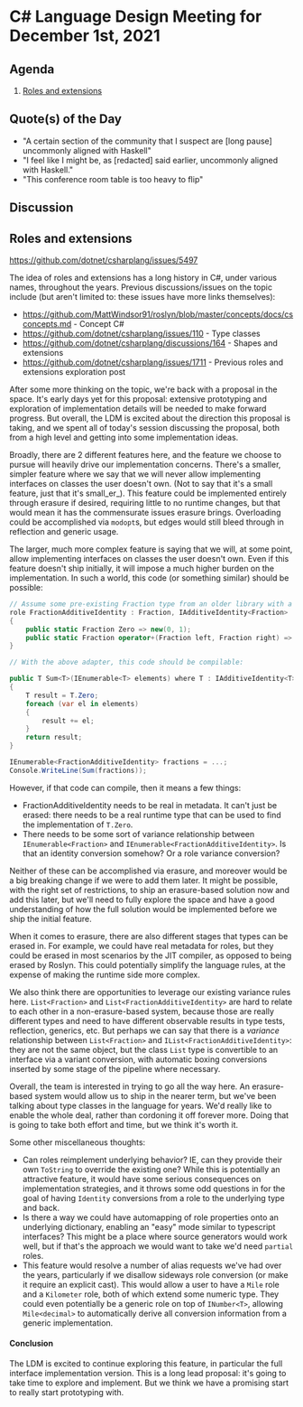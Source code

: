 # C# Language Design Meeting for December 1st, 2021

## Agenda

1. [Roles and extensions](#roles-and-extensions)

## Quote(s) of the Day

- "A certain section of the community that I suspect are [long pause] uncommonly aligned with Haskell"
- "I feel like I might be, as [redacted] said earlier, uncommonly aligned with Haskell."
- "This conference room table is too heavy to flip"

## Discussion

## Roles and extensions

https://github.com/dotnet/csharplang/issues/5497

The idea of roles and extensions has a long history in C#, under various names, throughout the years. Previous discussions/issues
on the topic include (but aren't limited to: these issues have more links themselves):

* https://github.com/MattWindsor91/roslyn/blob/master/concepts/docs/csconcepts.md - Concept C#
* https://github.com/dotnet/csharplang/issues/110 - Type classes
* https://github.com/dotnet/csharplang/discussions/164 - Shapes and extensions
* https://github.com/dotnet/csharplang/issues/1711 - Previous roles and extensions exploration post

After some more thinking on the topic, we're back with a proposal in the space. It's early days yet for this proposal: extensive
prototyping and exploration of implementation details will be needed to make forward progress. But overall, the LDM is excited
about the direction this proposal is taking, and we spent all of today's session discussing the proposal, both from a high level
and getting into some implementation ideas.

Broadly, there are 2 different features here, and the feature we choose to pursue will heavily drive our implementation concerns.
There's a smaller, simpler feature where we say that we will never allow implementing interfaces on classes the user doesn't own.
(Not to say that it's a small feature, just that it's small_er_). This feature could be implemented entirely through erasure if
desired, requiring little to no runtime changes, but that would mean it has the commensurate issues erasure brings. Overloading
could be accomplished via `modopt`s, but edges would still bleed through in reflection and generic usage.

The larger, much more complex feature is saying that we will, at some point, allow implementing interfaces on classes the user
doesn't own. Even if this feature doesn't ship initially, it will impose a much higher burden on the implementation. In such a
world, this code (or something similar) should be possible:

```cs
// Assume some pre-existing Fraction type from an older library with a constructor that takes an int numerator and an int denominator
role FractionAdditiveIdentity : Fraction, IAdditiveIdentity<Fraction>
{
    public static Fraction Zero => new(0, 1);
    public static Fraction operator+(Fraction left, Fraction right) => left + right;
}

// With the above adapter, this code should be compilable:

public T Sum<T>(IEnumerable<T> elements) where T : IAdditiveIdentity<T>
{
    T result = T.Zero;
    foreach (var el in elements)
    {
        result += el;
    }
    return result;
}

IEnumerable<FractionAdditiveIdentity> fractions = ...;
Console.WriteLine(Sum(fractions));
```

However, if that code can compile, then it means a few things:
* FractionAdditiveIdentity needs to be real in metadata. It can't just be erased: there needs to be a real runtime type that
can be used to find the implementation of `T.Zero`.
* There needs to be some sort of variance relationship between `IEnumerable<Fraction>` and `IEnumerable<FractionAdditiveIdentity>`.
Is that an identity conversion somehow? Or a role variance conversion?

Neither of these can be accomplished via erasure, and moreover would be a big breaking change if we were to add them later. It might
be possible, with the right set of restrictions, to ship an erasure-based solution now and add this later, but we'll need to fully
explore the space and have a good understanding of how the full solution would be implemented before we ship the initial feature.

When it comes to erasure, there are also different stages that types can be erased in. For example, we could have real metadata for
roles, but they could be erased in most scenarios by the JIT compiler, as opposed to being erased by Roslyn. This could potentially
simplify the language rules, at the expense of making the runtime side more complex.

We also think there are opportunities to leverage our existing variance rules here. `List<Fraction>` and
`List<FractionAdditiveIdentity>` are hard to relate to each other in a non-erasure-based system, because those are really different
types and need to have different observable results in type tests, reflection, generics, etc. But perhaps we can say that there is
a _variance_ relationship between `List<Fraction>` and `IList<FractionAdditiveIdentity>`: they are not the same object, but the class
`List` type is convertible to an interface via a variant conversion, with automatic boxing conversions inserted by some stage of the
pipeline where necessary.

Overall, the team is interested in trying to go all the way here. An erasure-based system would allow us to ship in the nearer term,
but we've been talking about type classes in the language for years. We'd really like to enable the whole deal, rather than cordoning
it off forever more. Doing that is going to take both effort and time, but we think it's worth it.

Some other miscellaneous thoughts:

* Can roles reimplement underlying behavior? IE, can they provide their own `ToString` to override the existing one? While this is
potentially an attractive feature, it would have some serious consequences on implementation strategies, and it throws some odd
questions in for the goal of having `Identity` conversions from a role to the underlying type and back.
* Is there a way we could have automapping of role properties onto an underlying dictionary, enabling an "easy" mode similar to typescript
interfaces? This might be a place where source generators would work well, but if that's the approach we would want to take we'd need
`partial` roles.
* This feature would resolve a number of alias requests we've had over the years, particularly if we disallow sideways role conversion
(or make it require an explicit cast). This would allow a user to have a `Mile` role and a `Kilometer` role, both of which extend
some numeric type. They could even potentially be a generic role on top of `INumber<T>`, allowing `Mile<decimal>` to automatically derive
all conversion information from a generic implementation.
 
#### Conclusion

The LDM is excited to continue exploring this feature, in particular the full interface implementation version. This is a long lead
proposal: it's going to take time to explore and implement. But we think we have a promising start to really start prototyping with.

